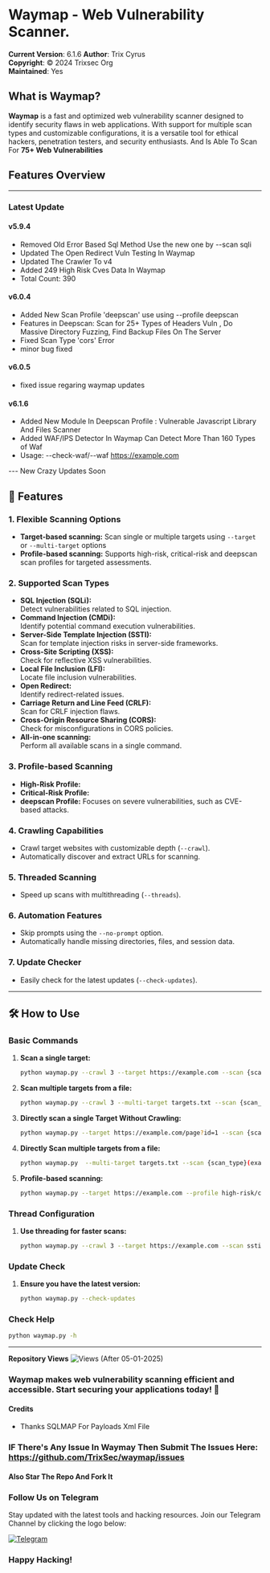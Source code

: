 # Waymap - Web Vulnerability Scanner.

**Current Version**: 6.1.6
**Author**: Trix Cyrus  
**Copyright**: © 2024 Trixsec Org  
**Maintained**: Yes

## What is Waymap?
**Waymap** is a fast and optimized web vulnerability scanner designed to identify security flaws in web applications. With support for multiple scan types and customizable configurations, it is a versatile tool for ethical hackers, penetration testers, and security enthusiasts. And Is Able To Scan For **75+ Web Vulnerabilities**

## Features Overview
---

### Latest Update

#### v5.9.4
- Removed Old Error Based Sql Method Use the new one by --scan sqli
- Updated The Open Redirect Vuln Testing In Waymap
- Updated The Crawler To v4
- Added 249 High Risk Cves Data In Waymap
- Total Count: 390

#### v6.0.4 
- Added New Scan Profile 'deepscan' use using --profile deepscan
- Features in Deepscan: Scan for 25+ Types of Headers Vuln , Do Massive Directory Fuzzing, Find Backup Files On The Server
- Fixed Scan Type 'cors' Error
- minor bug fixed

#### v6.0.5 
- fixed issue regaring waymap updates

#### v6.1.6
- Added New Module In Deepscan Profile : Vulnerable Javascript Library And Files Scanner
- Added WAF/IPS Detector In Waymap Can Detect More Than 160 Types of Waf
- Usage: --check-waf/--waf https://example.com

--- New Crazy Updates Soon

## 🚀 **Features**

### 1. **Flexible Scanning Options**
   - **Target-based scanning:** 
     Scan single or multiple targets using `--target` or `--multi-target` options 
   - **Profile-based scanning:** 
     Supports high-risk, critical-risk and deepscan scan profiles for targeted assessments.

### 2. **Supported Scan Types**
   - **SQL Injection (SQLi):**  
     Detect vulnerabilities related to SQL injection.
   - **Command Injection (CMDi):**  
     Identify potential command execution vulnerabilities.
   - **Server-Side Template Injection (SSTI):**  
     Scan for template injection risks in server-side frameworks.
   - **Cross-Site Scripting (XSS):**  
     Check for reflective XSS vulnerabilities.
   - **Local File Inclusion (LFI):**  
     Locate file inclusion vulnerabilities.
   - **Open Redirect:**  
     Identify redirect-related issues.
   - **Carriage Return and Line Feed (CRLF):**  
     Scan for CRLF injection flaws.
   - **Cross-Origin Resource Sharing (CORS):**  
     Check for misconfigurations in CORS policies.
   - **All-in-one scanning:**  
     Perform all available scans in a single command.

### 3. **Profile-based Scanning**
   - **High-Risk Profile:**  
   - **Critical-Risk Profile:**  
   - **deepscan Profile:**
     Focuses on severe vulnerabilities, such as CVE-based attacks.

### 4. **Crawling Capabilities**
   - Crawl target websites with customizable depth (`--crawl`).
   - Automatically discover and extract URLs for scanning.

### 5. **Threaded Scanning**
   - Speed up scans with multithreading (`--threads`).

### 6. **Automation Features**
   - Skip prompts using the `--no-prompt` option.
   - Automatically handle missing directories, files, and session data.

### 7. **Update Checker**
   - Easily check for the latest updates (`--check-updates`).

---

## 🛠️ **How to Use**

### Basic Commands
1. **Scan a single target:**
   ```bash
   python waymap.py --crawl 3 --target https://example.com --scan {scan_type}
   ```
2. **Scan multiple targets from a file:**
   ```bash
   python waymap.py --crawl 3 --multi-target targets.txt --scan {scan_type}
   ```
3. **Directly scan a single Target Without Crawling:**
   ```bash
   python waymap.py --target https://example.com/page?id=1 --scan {scan_type}

2. **Directly Scan multiple targets from a file:**
   ```bash
   python waymap.py  --multi-target targets.txt --scan {scan_type}(example url type: https://example.com/page?id=1 )

   ```
4. **Profile-based scanning:**
   ```bash
   python waymap.py --target https://example.com --profile high-risk/critical-risk/deepscan
   ```

### Thread Configuration
1. **Use threading for faster scans:**
   ```bash
   python waymap.py --crawl 3 --target https://example.com --scan ssti --threads 10
   ```

### Update Check
1. **Ensure you have the latest version:**
   ```bash
   python waymap.py --check-updates
   ```

### Check Help
```bash
python waymap.py -h

```

---

**Repository Views** ![Views](https://profile-counter.glitch.me/waymap/count.svg) (After 05-01-2025)
### Waymap makes web vulnerability scanning efficient and accessible. Start securing your applications today! 🎯


#### Credits
- Thanks SQLMAP For Payloads Xml File

### IF There's Any Issue In Waymay Then Submit The Issues Here: https://github.com/TrixSec/waymap/issues

#### Also Star The Repo And Fork It

### Follow Us on Telegram
Stay updated with the latest tools and hacking resources. Join our Telegram Channel by clicking the logo below:

[![Telegram](https://upload.wikimedia.org/wikipedia/commons/thumb/8/82/Telegram_logo.svg/240px-Telegram_logo.svg.png)](https://t.me/Trixsec)

### Happy Hacking!
